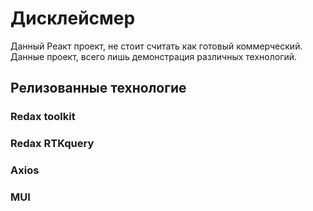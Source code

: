 # Дисклейсмер

Данный Реакт проект, не стоит считать как готовый коммерческий. Данные проект, всего лишь демонстрация различных технологий.

## Релизованные технологие

### Redax toolkit

### Redax RTKquery

### Axios

### MUI


